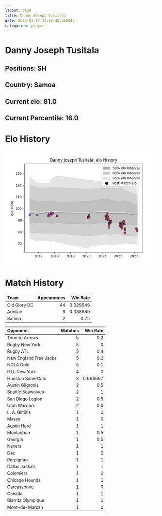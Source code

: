 ```yaml
---  
layout: page  
title: Danny Joseph Tusitala  
date: 2023-03-17 17:32:42.469843  
categories: player  
---
```

# Danny Joseph Tusitala

## Positions: SH

## Country: Samoa

## Current elo: 81.0

## Current Percentile: 16.0

# Elo History


![elo history](history_DannyJosephTusitala.png)
# Match History


| Team         |   Appearances |   Win Rate |
|:-------------|--------------:|-----------:|
| Old Glory DC |            44 |   0.329545 |
| Aurillac     |             9 |   0.388889 |
| Samoa        |             2 |   0.75     |

| Opponent               |   Matches |   Win Rate |
|:-----------------------|----------:|-----------:|
| Toronto Arrows         |         5 |   0.2      |
| Rugby New York         |         5 |   0        |
| Rugby ATL              |         5 |   0.4      |
| New England Free Jacks |         5 |   0.2      |
| NOLA Gold              |         5 |   0.1      |
| R.U. New York          |         4 |   0        |
| Houston SaberCats      |         3 |   0.666667 |
| Austin Gilgronis       |         2 |   0.5      |
| Seattle Seawolves      |         2 |   1        |
| San Diego Legion       |         2 |   0.5      |
| Utah Warriors          |         2 |   0.5      |
| L. A. Giltinis         |         1 |   0        |
| Massy                  |         1 |   0        |
| Austin Herd            |         1 |   1        |
| Montauban              |         1 |   0.5      |
| Georgia                |         1 |   0.5      |
| Nevers                 |         1 |   1        |
| Dax                    |         1 |   0        |
| Perpignan              |         1 |   1        |
| Dallas Jackals         |         1 |   1        |
| Colomiers              |         1 |   0        |
| Chicago Hounds         |         1 |   1        |
| Carcassonne            |         1 |   0        |
| Canada                 |         1 |   1        |
| Biarritz Olympique     |         1 |   1        |
| Mont-de-Marsan         |         1 |   0        |